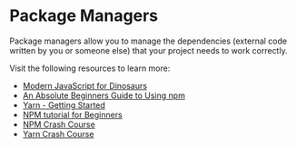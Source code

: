# Package Managers

Package managers allow you to manage the dependencies (external code written by you or someone else) that your project needs to work correctly.

Visit the following resources to learn more:

- [Modern JavaScript for Dinosaurs](https://peterxjang.com/blog/modern-javascript-explained-for-dinosaurs.html)
- [An Absolute Beginners Guide to Using npm](https://nodesource.com/blog/an-absolute-beginners-guide-to-using-npm/)
- [Yarn - Getting Started](https://yarnpkg.com/en/docs/getting-started)
- [NPM tutorial for Beginners](https://www.youtube.com/watch?v=2V1UUhBJ62Y)
- [NPM Crash Course](https://www.youtube.com/watch?v=jHDhaSSKmB0)
- [Yarn Crash Course](https://www.youtube.com/watch?v=g9_6KmiBISk)
